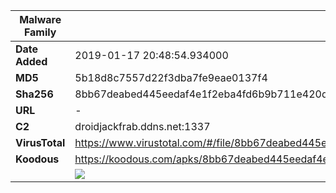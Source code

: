 | Malware Family | SandroRat                                                    |
| -------------- | ------------------------------------------------------------ |
| **Date Added** | 2019-01-17 20:48:54.934000                                                   |
| **MD5**        | 5b18d8c7557d22f3dba7fe9eae0137f4                             |
| **Sha256**     | 8bb67deabed445eedaf4e1f2eba4fd6b9b711e420d632154302c436410d92e52 |
| **URL**        | -                                                            |
| **C2**         | droidjackfrab.ddns.net:1337 |
| **VirusTotal** | https://www.virustotal.com/#/file/8bb67deabed445eedaf4e1f2eba4fd6b9b711e420d632154302c436410d92e52/detection |
| **Koodous**    | https://koodous.com/apks/8bb67deabed445eedaf4e1f2eba4fd6b9b711e420d632154302c436410d92e52 |
|                | ![](../assets/8bb67deabed445eedaf4e1f2eba4fd6b9b711e420d632154302c436410d92e52.png) |